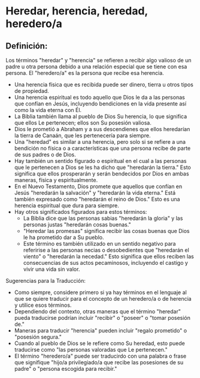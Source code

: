 # Heredar, herencia, heredad, heredero/a

## Definición: 

Los términos "heredar" y "herencia" se refieren a recibir algo valioso de un padre u otra persona debido a una relación especial que se tiene con esa persona. El "heredero/a" es la persona que recibe esa herencia.

* Una herencia física que es recibida puede ser dinero, tierra u otros tipos de propiedad.
* Una herencia espiritual es todo aquello que Dios le da a las personas que confían en Jesús, incluyendo bendiciones en la vida presente así como la vida eterna con Él.
* La Biblia también llama al pueblo de Dios Su herencia, lo que significa que ellos Le pertenecen; ellos son Su posesión valiosa.
* Dios le prometió a Abraham y a sus descendienes que ellos heredarían la tierra de Canaán, que les pertenecería para siempre.
* Una "heredad" es similar a una herencia, pero solo si se refiere a una bendición no física o a características que una persona recibe de parte de sus padres o de Dios.
* Hay también un sentido figurado o espiritual en el cual  a las personas que le pertenecen a Dios se les ha dicho que "heredarán la tierra." Esto significa que ellos prosperarán y serán bendecidos por Dios en ambas maneras, física y espiritualmente.
* En el Nuevo Testamento, Dios promete que aquellos que confían en Jesús "heredarán la salvación" y "heredarán la vida eterna." Está también expresado como "heredarán el reino de Dios." Esto es una herencia espiritual que dura para siempre.
* Hay otros significados figurados para estos términos:
  * La Biblia dice que las personas sabias "heredarán la gloria" y las personas justas "heredarán cosas buenas."
  * "Heredar las promesas" significa recibir las cosas buenas que Dios le ha prometido dar a Su pueblo.
  * Este término es también utilizado en un sentido negativo para referirise a las personas necias o desobedientes que "heredarán el viento" o "heredarán la necedad." Esto significa que ellos reciben las consecuencias de sus actos pecaminosos, incluyendo el castigo y vivir una vida sin valor.

Sugerencias para la Traducción:

* Como siempre, considere primero si ya hay términos en el lenguaje al que se quiere traducir para el concepto de un heredero/a o de herencia y utilice esos términos.
* Dependiendo del contexto, otras maneras que el término "heredar" pueda traducirse podrían incluir "recibir" o "poseer" o "tomar posesión de."
* Maneras para traducir "herencia" pueden incluir "regalo prometido" o "posesión segura."
* Cuando al pueblo de Dios se le refiere como Su heredad, esto puede traducirse como "las personas valoradas que Le pertenecen."
* El término "heredero/a" puede ser traducirdo con una palabra o frase que signifique "hijo/a privilegiado/a que recibe las posesiones de su padre" o "persona escogida para recibir."

